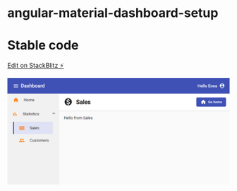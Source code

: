 # angular-material-dashboard-setup
# Stable code
[Edit on StackBlitz ⚡️](https://stackblitz.com/edit/angular-material-dashboard-setup)

![Screenshot](https://raw.githubusercontent.com/eneajaho/angular-material-dashboard-setup/master/scr.png)
